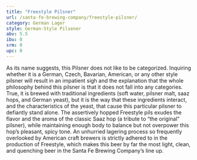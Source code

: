 ```yaml
---
title: "Freestyle Pilsner"
url: /santa-fe-brewing-company/freestyle-pilsner/
category: German Lager
style: German-Style Pilsener
abv: 5.5
ibu: 0
srm: 0
upc: 0
---
```

As its name suggests, this Pilsner does not like to be categorized. Inquiring whether it is a German, Czech, Bavarian, American, or any other style pilsner will result in an impatient sigh and the explanation that the whole philosophy behind this pilsner is that it does not fall into any categories. True, it is brewed with traditional ingredients (soft water, pilsner malt, saaz hops, and German yeast), but it is the way that these ingredients interact, and the characteristics of the yeast, that cause this particular pilsner to defiantly stand alone. The assertively hopped Freestyle pils exudes the flavor and the aroma of the classic Saaz hop (a tribute to “the original” pilsner), while maintaining enough body to balance but not overpower this hop’s pleasant, spicy tone. An unhurried lagering process so frequently overlooked by American craft brewers is strictly adhered to in the production of Freestyle, which makes this beer by far the most light, clean, and quenching beer in the Santa Fe Brewing Company’s line up.

